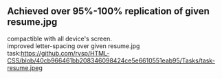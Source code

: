 ## Achieved over 95%-100% replication of given resume.jpg
compactible with all device's screen.<br>
improved letter-spacing over given resume.jpg<br>
task:https://github.com/rvsp/HTML-CSS/blob/40cb966461bb208346098424ce5e6610551eab95/Tasks/task-resume.jpeg
